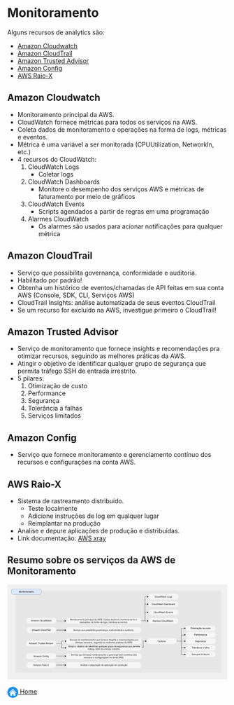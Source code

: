 # Monitoramento

Alguns recursos de analytics são:

* [Amazon Cloudwatch](#amazon-cloudwatch)
* [Amazon CloudTrail](#amazon-cloudtrail)
* [Amazon Trusted Advisor](#amazon-trusted-advisor)
* [Amazon Config](#amazon-config)
* [AWS Raio-X](#amazon-raiox)

## Amazon Cloudwatch

* Monitoramento principal da AWS.
* CloudWatch fornece métricas para todos os serviços na AWS.
* Coleta dados de monitoramento e operações na forma de logs, métricas e eventos.
* Métrica é uma variável a ser monitorada (CPUUtilization, NetworkIn, etc.)
* 4 recursos do CloudWatch:
    1. CloudWatch Logs
        - Coletar logs
    2. CloudWatch Dashboards
        - Monitore o desempenho dos serviços AWS e métricas de faturamento por meio de gráficos
    3. CloudWatch Events
        - Scripts agendados a partir de regras em uma programação
    4. Alarmes CloudWatch
        - Os alarmes são usados ​​para acionar notificações para qualquer métrica

## Amazon CloudTrail

* Serviço que possibilita governança, conformidade e auditoria.
* Habilitado por padrão!
* Obtenha um histórico de eventos/chamadas de API feitas em sua conta AWS (Console, SDK, CLI, Serviços AWS)
* CloudTrail Insights: análise automatizada de seus eventos CloudTrail
* Se um recurso for excluído na AWS, investigue primeiro o CloudTrail!


## Amazon Trusted Advisor

* Serviço de monitoramento que fornece insights e recomendações pra otimizar recursos, seguindo as melhores práticas da AWS.
* Atingir o objetivo de identificar qualquer grupo de segurança que permita tráfego SSH de entrada irrestrito.
* 5 pilares:
    1. Otimização de custo
    2. Performance
    3. Segurança
    4. Tolerância a falhas
    5. Serviços limitados

## Amazon Config

* Serviço que fornece monitoramento e gerenciamento contínuo dos recursos e configurações na conta AWS.

## AWS Raio-X

* Sistema de rastreamento distribuído.
    - Teste localmente
    - Adicione instruções de log em qualquer lugar
    - Reimplantar na produção
* Analise e depure aplicações de produção e distribuídas.
* Link documentação: [AWS xray](https://aws.amazon.com/pt/xray/)

## Resumo sobre os serviços da AWS de Monitoramento

![Monitoramento](../images/10_fig_monitoramento.png)

[<img align="center" src="../images/botao-home.png" height="25" width="25"/> Home](../README.md)